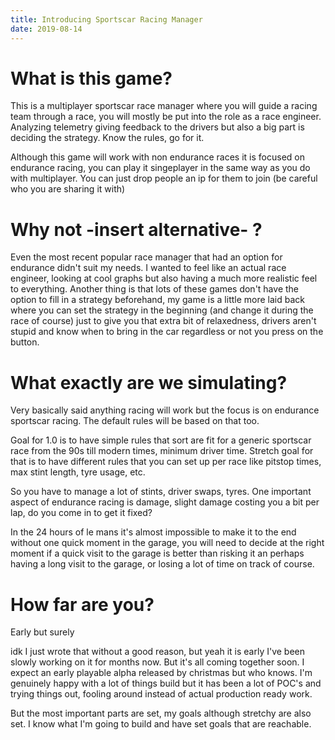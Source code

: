 ```yaml
---
title: Introducing Sportscar Racing Manager
date: 2019-08-14
---
```


# What is this game?

This is a multiplayer sportscar race manager where you will guide a racing team through a race, you will mostly be put into the role as a race engineer. 
Analyzing telemetry giving feedback to the drivers but also a big part is deciding the strategy. Know the rules, go for it. 

Although this game will work with non endurance races it is focused on endurance racing, you can play it singeplayer in the same way as you do with multiplayer. You can just drop people an ip for them to join (be careful who you are sharing it with)

# Why not -insert alternative- ?

Even the most recent popular race manager that had an option for endurance didn't suit my needs. I wanted to feel like an actual race engineer, looking at cool graphs but also having a much more realistic feel to everything. Another thing is that lots of these games don't have the option to fill in a strategy beforehand, my game is a little more laid back where you can set the strategy in the beginning (and change it during the race of course) just to give you that extra bit of relaxedness, drivers aren't stupid and know when to bring in the car regardless or not you press on the button. 


# What exactly are we simulating?

Very basically said anything racing will work but the focus is on endurance sportscar racing. The default rules will be based on that too.

Goal for 1.0 is to have simple rules that sort are fit for a generic sportscar race from the 90s till modern times, minimum driver time. Stretch goal for that is to have different rules that you can set up per race like pitstop times, max stint length, tyre usage, etc. 

So you have to manage a lot of stints, driver swaps, tyres. One important aspect of endurance racing is damage, slight damage costing you a bit per lap, do you come in to get it fixed?

In the 24 hours of le mans it's almost impossible to make it to the end without one quick moment in the garage, you will need to decide at the right moment if a quick visit to the garage is better than risking it an perhaps having a long visit to the garage, or losing a lot of time on track of course.


# How far are you?
Early but surely

idk I just wrote that without a good reason, but yeah it is early I've been slowly working on it for months now. But it's all coming together soon. I expect an early playable alpha released by christmas but who knows. I'm genuinely happy with a lot of things build but it has been a lot of POC's and trying things out, fooling around instead of actual production ready work.

But the most important parts are set, my goals although stretchy are also set. I know what I'm going to build and have set goals that are reachable. 

